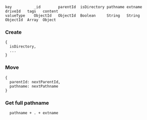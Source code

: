 ```
key          _id        parentId  isDirectory pathname extname  driveId   tags   content
valueType    ObjectId   ObjectId  Boolean     String   String   ObjectId  Array  Object
```


### Create
```
{
  isDirectory,
  ...
}

```


### Move
```
{
  parentId: nextParentId,
  pathname: nextPathname
}
```

### Get full pathname
```
  pathname + . + extname
```